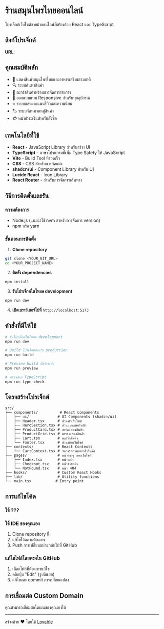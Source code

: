 # ร้านสมุนไพรไทยออนไลน์

โปรเจ็กต์เว็บไซต์ขายผ้าออนไลน์ที่สร้างด้วย React และ TypeScript

## ลิงก์โปรเจ็กต์

**URL**: 

## คุณสมบัติหลัก

- 🌿 แสดงสินค้าสมุนไพรไทยและอาหารเสริมธรรมชาติ
- 🔍 ระบบค้นหาสินค้า
- 🛒 ตะกร้าสินค้าพร้อมการจัดการรายการ
- 📱 ออกแบบแบบ Responsive สำหรับทุกอุปกรณ์
- ⭐ ระบบแสดงคะแนนรีวิวและความนิยม
- 🏷️ ระบบจัดหมวดหมู่สินค้า
- 💳 หน้าชำระเงินสำหรับสั่งซื้อ

## เทคโนโลยีที่ใช้

- **React** - JavaScript Library สำหรับสร้าง UI
- **TypeScript** - ภาษาโปรแกรมที่เพิ่ม Type Safety ให้ JavaScript
- **Vite** - Build Tool ที่รวดเร็ว
- **CSS** - CSS สำหรับการจัดแต่ง
- **shadcn/ui** - Component Library สำหรับ UI
- **Lucide React** - Icon Library
- **React Router** - สำหรับการจัดการเส้นทาง

## วิธีการติดตั้งและรัน

### ความต้องการ
- Node.js (แนะนำใช้ nvm สำหรับการจัดการ version)
- npm หรือ yarn

### ขั้นตอนการติดตั้ง

1. **Clone repository**
```bash
git clone <YOUR_GIT_URL>
cd <YOUR_PROJECT_NAME>
```

2. **ติดตั้ง dependencies**
```bash
npm install
```

3. **รันโปรเจ็กต์ในโหมด development**
```bash
npm run dev
```

4. **เปิดเบราว์เซอร์ไปที่** `http://localhost:5173`

## คำสั่งที่มีให้ใช้

```bash
# รันโปรเจ็กต์ในโหมด development
npm run dev

# Build โปรเจ็กต์สำหรับ production
npm run build

# Preview build ที่สร้างแล้ว
npm run preview

# ตรวจสอบ TypeScript
npm run type-check
```

## โครงสร้างโปรเจ็กต์

```
src/
├── components/          # React Components
│   ├── ui/             # UI Components (shadcn/ui)
│   ├── Header.tsx      # ส่วนหัวเว็บไซต์
│   ├── HeroSection.tsx # ส่วนแบนเนอร์หลัก
│   ├── ProductCard.tsx # การ์ดแสดงสินค้า
│   ├── ProductGrid.tsx # ตารางแสดงสินค้า
│   ├── Cart.tsx        # ตะกร้าสินค้า
│   └── Footer.tsx      # ส่วนท้ายเว็บไซต์
├── contexts/           # React Contexts
│   └── CartContext.tsx # จัดการสถานะตะกร้าสินค้า
├── pages/              # หน้าต่างๆ ของเว็บไซต์
│   ├── Index.tsx       # หน้าหลัก
│   ├── Checkout.tsx    # หน้าชำระเงิน
│   └── NotFound.tsx    # หน้า 404
├── hooks/              # Custom React Hooks
├── lib/                # Utility functions
└── main.tsx           # Entry point
```

## การแก้ไขโค้ด

### ใช้ ???


### ใช้ IDE ของคุณเอง
1. Clone repository นี้
2. แก้ไขโค้ดตามต้องการ
3. Push การเปลี่ยนแปลงกลับไปที่ GitHub

### แก้ไขไฟล์โดยตรงใน GitHub
1. เลือกไฟล์ที่ต้องการแก้ไข
2. คลิกปุ่ม "Edit" (รูปดินสอ)
3. แก้ไขและ commit การเปลี่ยนแปลง

## การเชื่อมต่อ Custom Domain

คุณสามารถเชื่อมต่อโดเมนของคุณเองได้

---

สร้างด้วย ❤️ โดยใช้ [Lovable](https://lovable.dev)
